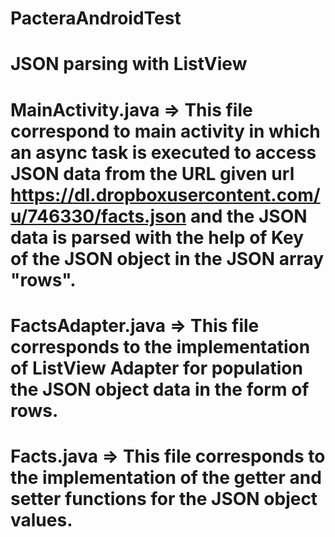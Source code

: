 # PacteraAndroidTest
JSON  parsing with ListView
===============================================================================================================================

MainActivity.java => This file correspond to main activity in which an async task is executed to access JSON data from the URL given url 
https://dl.dropboxusercontent.com/u/746330/facts.json and the JSON data is parsed with the help of Key of the 
JSON object in the JSON array "rows".
=================================================================================================================================
FactsAdapter.java => This file corresponds to the implementation of ListView Adapter for population the JSON object data in the form of
rows.
=================================================================================================================================
Facts.java => This file corresponds to the implementation of the getter and setter functions for the JSON object values.
=================================================================================================================================

